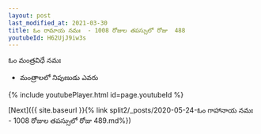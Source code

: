 ```yaml
---
layout: post
last_modified_at: 2021-03-30
title: ఓం రామాయ నమః  - 1008 రోజుల తపస్సులో రోజు  488
youtubeId: H62UjJ9iw3s
---
```

 
 
 ఓం మంత్రవిధే నమః  
 
 -  మంత్రాలలో నిపుణుడు ఎవరు 
 
  
 
  
 
 
 
 
 
 


{% include youtubePlayer.html id=page.youtubeId %}
 
[Next]({{ site.baseurl }}{% link  split2/_posts/2020-05-24-ఓం గాహానాయ నమః  - 1008 రోజుల తపస్సులో రోజు  489.md%})
 
